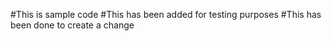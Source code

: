 #This is sample code
#This has been added for testing purposes
#This has been done to create a change

